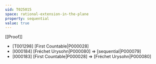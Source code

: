 ```yaml
---
uid: T025015
space: rational-extension-in-the-plane
property: sequential
value: true
---
```

[[Proof]]

* [T001298] [First Countable|P000028]
* [I000184] [Fréchet Urysohn|P000080] => [sequential|P000079]
* [I000183] [First Countable|P000028] => [Fréchet Urysohn|P000080]

